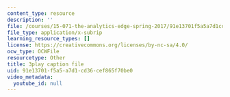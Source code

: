 ```yaml
---
content_type: resource
description: ''
file: /courses/15-071-the-analytics-edge-spring-2017/91e13701f5a5a7d1cd36cef865f70be0_MK3DduTjcrA.srt
file_type: application/x-subrip
learning_resource_types: []
license: https://creativecommons.org/licenses/by-nc-sa/4.0/
ocw_type: OCWFile
resourcetype: Other
title: 3play caption file
uid: 91e13701-f5a5-a7d1-cd36-cef865f70be0
video_metadata:
  youtube_id: null
---
```

